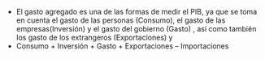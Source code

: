 - El gasto agregado es una de las formas de medir el PIB, ya que se toma en cuenta el gasto de las personas (Consumo), el gasto de las empresas(Inversión) y el gasto del gobierno (Gasto) , así como también los gasto de los extrangeros (Exportaciones) y
- Consumo + Inversión + Gasto + Exportaciones – Importaciones